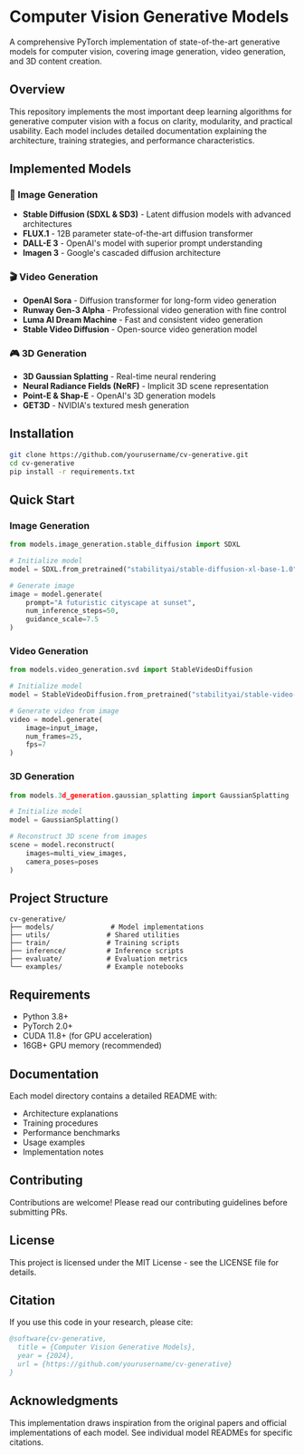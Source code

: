 # Computer Vision Generative Models

A comprehensive PyTorch implementation of state-of-the-art generative models for computer vision, covering image generation, video generation, and 3D content creation.

## Overview

This repository implements the most important deep learning algorithms for generative computer vision with a focus on clarity, modularity, and practical usability. Each model includes detailed documentation explaining the architecture, training strategies, and performance characteristics.

## Implemented Models

### 🎨 Image Generation
- **Stable Diffusion (SDXL & SD3)** - Latent diffusion models with advanced architectures
- **FLUX.1** - 12B parameter state-of-the-art diffusion transformer
- **DALL-E 3** - OpenAI's model with superior prompt understanding
- **Imagen 3** - Google's cascaded diffusion architecture

### 🎬 Video Generation
- **OpenAI Sora** - Diffusion transformer for long-form video generation
- **Runway Gen-3 Alpha** - Professional video generation with fine control
- **Luma AI Dream Machine** - Fast and consistent video generation
- **Stable Video Diffusion** - Open-source video generation model

### 🎮 3D Generation
- **3D Gaussian Splatting** - Real-time neural rendering
- **Neural Radiance Fields (NeRF)** - Implicit 3D scene representation
- **Point-E & Shap-E** - OpenAI's 3D generation models
- **GET3D** - NVIDIA's textured mesh generation

## Installation

```bash
git clone https://github.com/yourusername/cv-generative.git
cd cv-generative
pip install -r requirements.txt
```

## Quick Start

### Image Generation
```python
from models.image_generation.stable_diffusion import SDXL

# Initialize model
model = SDXL.from_pretrained("stabilityai/stable-diffusion-xl-base-1.0")

# Generate image
image = model.generate(
    prompt="A futuristic cityscape at sunset",
    num_inference_steps=50,
    guidance_scale=7.5
)
```

### Video Generation
```python
from models.video_generation.svd import StableVideoDiffusion

# Initialize model
model = StableVideoDiffusion.from_pretrained("stabilityai/stable-video-diffusion")

# Generate video from image
video = model.generate(
    image=input_image,
    num_frames=25,
    fps=7
)
```

### 3D Generation
```python
from models.3d_generation.gaussian_splatting import GaussianSplatting

# Initialize model
model = GaussianSplatting()

# Reconstruct 3D scene from images
scene = model.reconstruct(
    images=multi_view_images,
    camera_poses=poses
)
```

## Project Structure

```
cv-generative/
├── models/              # Model implementations
├── utils/              # Shared utilities
├── train/              # Training scripts
├── inference/          # Inference scripts
├── evaluate/           # Evaluation metrics
└── examples/           # Example notebooks
```

## Requirements

- Python 3.8+
- PyTorch 2.0+
- CUDA 11.8+ (for GPU acceleration)
- 16GB+ GPU memory (recommended)

## Documentation

Each model directory contains a detailed README with:
- Architecture explanations
- Training procedures
- Performance benchmarks
- Usage examples
- Implementation notes

## Contributing

Contributions are welcome! Please read our contributing guidelines before submitting PRs.

## License

This project is licensed under the MIT License - see the LICENSE file for details.

## Citation

If you use this code in your research, please cite:
```bibtex
@software{cv-generative,
  title = {Computer Vision Generative Models},
  year = {2024},
  url = {https://github.com/yourusername/cv-generative}
}
```

## Acknowledgments

This implementation draws inspiration from the original papers and official implementations of each model. See individual model READMEs for specific citations.